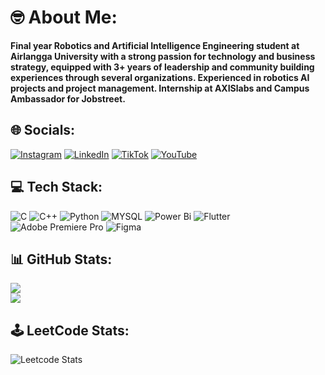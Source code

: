 # 🤓 About Me:
**Final year Robotics and Artificial Intelligence Engineering student at Airlangga University with a strong passion for technology and business strategy, equipped with 3+ years of leadership and community building experiences through several organizations. Experienced in robotics AI projects and project management. Internship at AXISlabs and Campus Ambassador for Jobstreet.** </br>


## 🌐 Socials:
[![Instagram](https://img.shields.io/badge/Instagram-%23E4405F.svg?logo=Instagram&logoColor=white)](https://instagram.com/adnanbayufrds) [![LinkedIn](https://img.shields.io/badge/LinkedIn-%230077B5.svg?logo=linkedin&logoColor=white)](https://linkedin.com/in/adnanbayufirdaus) [![TikTok](https://img.shields.io/badge/TikTok-%23000000.svg?logo=TikTok&logoColor=white)](https://tiktok.com/@adnanbayufrds) [![YouTube](https://img.shields.io/badge/YouTube-%23FF0000.svg?logo=YouTube&logoColor=white)](https://youtube.com/@adnanbayu) 


## 💻 Tech Stack:
![C](https://img.shields.io/badge/c-%2300599C.svg?style=for-the-badge&logo=c&logoColor=white) ![C++](https://img.shields.io/badge/c++-%2300599C.svg?style=for-the-badge&logo=c%2B%2B&logoColor=white) ![Python](https://img.shields.io/badge/python-3670A0?style=for-the-badge&logo=python&logoColor=ffdd54) ![MYSQL](https://img.shields.io/badge/MySQL-4479A1?style=for-the-badge&logo=mysql&logoColor=white) ![Power Bi](https://img.shields.io/badge/power_bi-F2C811?style=for-the-badge&logo=powerbi&logoColor=black) ![Flutter](https://img.shields.io/badge/Flutter-%2302569B.svg?style=for-the-badge&logo=Flutter&logoColor=white) ![Adobe Premiere Pro](https://img.shields.io/badge/Adobe%20Premiere%20Pro-9999FF.svg?style=for-the-badge&logo=Adobe%20Premiere%20Pro&logoColor=white) ![Figma](https://img.shields.io/badge/Figma-F24E1E?style=for-the-badge&logo=figma&logoColor=white)


## 📊 GitHub Stats:
![](https://github-readme-stats.vercel.app/api?username=AdnanBayu&theme=dark&hide_border=false&include_all_commits=false&count_private=false)<br/>
![](https://github-readme-stats.vercel.app/api/top-langs/?username=AdnanBayu&theme=dark&hide_border=false&include_all_commits=false&count_private=false&layout=compact)

## 🕹️ LeetCode Stats:
![Leetcode Stats](https://leetcard.jacoblin.cool/AdnanBayu)
